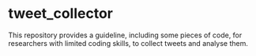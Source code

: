 # tweet_collector
This repository provides a guideline, including some pieces of code, for researchers with limited coding skills, to collect tweets and analyse them.
